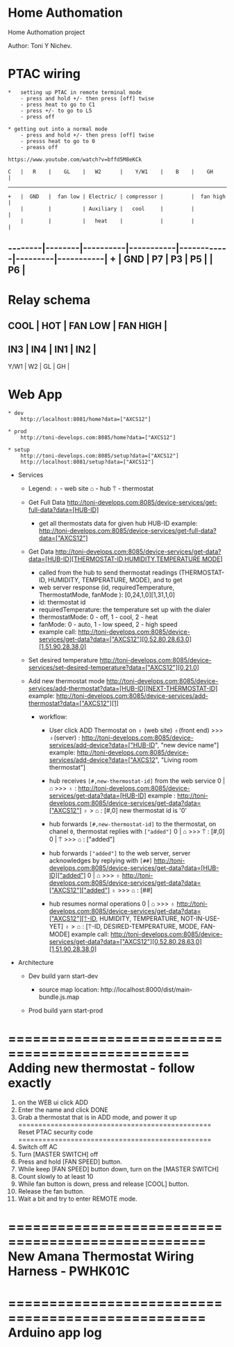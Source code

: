 # Home Authomation
Home Authomation project

Author: Toni Y Nichev.

# PTAC wiring
    *   setting up PTAC in remote terminal mode
        - press and hold +/- then press [off] twise
        - press heat to go to C1
        - press +/- to go to L5
        - press off

    * getting out into a normal mode 
        - press and hold +/- then press [off] twise
        - presss heat to go to 0
        - preass off

    https://www.youtube.com/watch?v=bffd5M8eKCk

    C   |   R    |    GL    |   W2      |    Y/W1    |    B    |    GH     |
---------------------------------------------------------------------------
    +   |  GND   |  fan low | Electric/ | compressor |         |  fan high |
        |        |          | Auxiliary |   cool     |         |           | 
        |        |          |   heat    |            |         |           |
--------|--------|----------|-----------|------------|---------|-----------|
    +   |  GND   |   P7     |    P3     |     P5     |         |    P6     |
----------------------------------------------------------------------------


# Relay schema
  COOL  | HOT |  FAN LOW | FAN HIGH |
-------------------------------------
   IN3  | IN4 |    IN1   |    IN2   |
-------------------------------------
  Y/W1  |  W2 |   GL     |     GH   |

# Web App
    * dev
        http://localhost:8081/home?data=["AXCS12"]      

    * prod
        http://toni-develops.com:8085/home?data=["AXCS12"]

    * setup
        http://toni-develops.com:8085/setup?data=["AXCS12"]
        http://localhost:8081/setup?data=["AXCS12"]

* Services

    * Legend:
        ♁ - web site
        ⌂ - hub
        ⍑ - thermostat

    * Get Full Data
        http://toni-develops.com:8085/device-services/get-full-data?data=[HUB-ID]
        - get all thermostats data for given hub HUB-ID
        example: http://toni-develops.com:8085/device-services/get-full-data?data=["AXCS12"]

    * Get Data
        http://toni-develops.com:8085/device-services/get-data?data=[HUB-ID][THERMOSTAT-ID,HUMIDITY,TEMPERATURE,MODE]
        - called from the hub to send thermostat readings (THERMOSTAT-ID, HUMIDITY, TEMPERATURE, MODE),
          and to get
        - web server response (id, requiredTemperature, ThermostatMode, fanMode ):  [0,24,1,0][1,31,1,0]
        - id: thermostat id
        - requiredTemperature: the temperature set up with the dialer
        - thermostatMode: 0 - off, 1 - cool, 2 - heat
        - fanMode: 0 - auto, 1 - low speed, 2 - high speed
        - example call: http://toni-develops.com:8085/device-services/get-data?data=["AXCS12"][0,52.80,28.63,0][1,51.90,28.38,0]

    * Set desired temperature
        http://toni-develops.com:8085/device-services/set-desired-temperature?data=["AXCS12"][0,21.0]

    * Add new thermostat mode
        http://toni-develops.com:8085/device-services/add-thermostat?data=[HUB-ID][NEXT-THERMOSTAT-ID]
        example: http://toni-develops.com:8085/device-services/add-thermostat?data=["AXCS12"][1]
        
        * workflow:
            * User click ADD Thermostat on ♁ (web site)
                ♁(front end) >>> ♁(server) : http://toni-develops.com:8085/device-services/add-device?data=["HUB-ID", "new device name"] 
                                    example: http://toni-develops.com:8085/device-services/add-device?data=["AXCS12", "Living room thermostat"]

            * hub receives `[#,new-thermostat-id]` from the web service
                0 | ⌂ >>> ♁ : http://toni-develops.com:8085/device-services/get-data?data=[HUB-ID]
                    example : http://toni-develops.com:8085/device-services/get-data?data=["AXCS12"]
                    ♁ > ⌂ : [#,0] new thermostat id is '0'
            * hub forwards `[#,new-thermostat-id]` to the thermostat, on chanel `0`, thermostat replies with `["added"]`
                0 | ⌂ >>> ⍑ : [#,0]
                0 | ⍑ >>> ⌂ : ["added"]

            * hub forwards `["added"]` to the web server, server acknowledges by replying with `[##]` 
                            http://toni-develops.com:8085/device-services/get-data?data=[HUB-ID]["added"]
                0 | ⌂ >>> ♁ http://toni-develops.com:8085/device-services/get-data?data=["AXCS12"]["added"]
                    ♁ >>> ⌂ : [##]

            * hub resumes normal operations
                0 | ⌂ >>> ♁ http://toni-develops.com:8085/device-services/get-data?data=["AXCS12"][⍑-ID, HUMIDITY, TEMPERATURE, NOT-IN-USE-YET]
                    ♁ > ⌂ : [⍑-ID, DESIRED-TEMPERATURE, MODE, FAN-MODE]
                    example call: http://toni-develops.com:8085/device-services/get-data?data=["AXCS12"][0,52.80,28.63,0][1,51.90,28.38,0]


* Architecture
    * Dev build
        yarn start-dev
        * source map location: http://localhost:8000/dist/main-bundle.js.map

    * Prod build
        yarn start-prod


================================================
Adding new thermostat - follow exactly 
================================================
1. on the WEB ui click ADD
2. Enter the name and click DONE
3. Grab a thermostat that is in ADD mode, and power it up
================================================
Reset PTAC security code
================================================
1. Switch off AC
2. Turn [MASTER SWITCH] off
3. Press and hold [FAN SPEED] button.
4. While keep [FAN SPEED] button down, turn on the [MASTER SWITCH]
5. Count slowly to at least 10
6. While fan button is down, press and release [COOL] button.
7. Release the fan button.
8. Wait a bit and try to enter REMOTE mode.

==================================================
New Amana Thermostat Wiring Harness - PWHK01C
==================================================

==================================================
Arduino app log
==================================================

